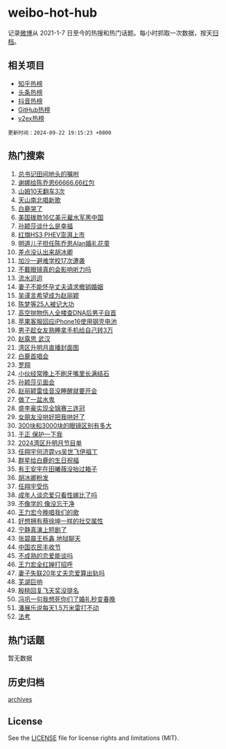 # weibo-hot-hub

记录[微博](https://www.weibo.com)从 2021-1-7 日至今的热搜和热门话题。每小时抓取一次数据，按天[归档](archives)。

## 相关项目

- [知乎热榜](https://github.com/snaildev/zhihu-hot-hub)
- [头条热榜](https://github.com/snaildev/toutiao-hot-hub)
- [抖音热榜](https://github.com/snaildev/douyin-hot-hub)
- [GitHub热榜](https://github.com/snaildev/github-hot-hub)
- [v2ex热榜](https://github.com/snaildev/v2ex-hot-hub)


`更新时间：2024-09-22 19:15:23 +0800`

## 热门搜索

1. [总书记田间地头的嘱咐](https://m.weibo.cn/search?containerid=100103type%3D1%26t%3D10%26q%3D%23%E6%80%BB%E4%B9%A6%E8%AE%B0%E7%94%B0%E9%97%B4%E5%9C%B0%E5%A4%B4%E7%9A%84%E5%98%B1%E5%92%90%23&stream_entry_id=51&isnewpage=1&extparam=seat%3D1%26cate%3D10103%26pos%3D0%26q%3D%2523%25E6%2580%25BB%25E4%25B9%25A6%25E8%25AE%25B0%25E7%2594%25B0%25E9%2597%25B4%25E5%259C%25B0%25E5%25A4%25B4%25E7%259A%2584%25E5%2598%25B1%25E5%2592%2590%2523%26dgr%3D0%26c_type%3D51%26filter_type%3Drealtimehot%26stream_entry_id%3D51%26display_time%3D1727003721%26pre_seqid%3D17270037218940123718355)
1. [谢娜给陈乔恩66666.66红包](https://m.weibo.cn/search?containerid=100103type%3D1%26t%3D10%26q%3D%23%E8%B0%A2%E5%A8%9C%E7%BB%99%E9%99%88%E4%B9%94%E6%81%A966666.66%E7%BA%A2%E5%8C%85%23&stream_entry_id=31&isnewpage=1&extparam=seat%3D1%26band_rank%3D1%26q%3D%2523%25E8%25B0%25A2%25E5%25A8%259C%25E7%25BB%2599%25E9%2599%2588%25E4%25B9%2594%25E6%2581%25A966666.66%25E7%25BA%25A2%25E5%258C%2585%2523%26dgr%3D0%26c_type%3D31%26cate%3D5001%26pos%3D0%26realpos%3D1%26stream_entry_id%3D31%26filter_type%3Drealtimehot%26lcate%3D5001%26flag%3D1%26display_time%3D1727003721%26pre_seqid%3D17270037218940123718355)
1. [山姆10天翻车3次](https://m.weibo.cn/search?containerid=100103type%3D1%26t%3D10%26q%3D%23%E5%B1%B1%E5%A7%8610%E5%A4%A9%E7%BF%BB%E8%BD%A63%E6%AC%A1%23&stream_entry_id=31&isnewpage=1&extparam=seat%3D1%26band_rank%3D2%26q%3D%2523%25E5%25B1%25B1%25E5%25A7%258610%25E5%25A4%25A9%25E7%25BF%25BB%25E8%25BD%25A63%25E6%25AC%25A1%2523%26dgr%3D0%26c_type%3D31%26cate%3D5001%26pos%3D1%26realpos%3D2%26stream_entry_id%3D31%26filter_type%3Drealtimehot%26lcate%3D5001%26flag%3D1%26display_time%3D1727003721%26pre_seqid%3D17270037218940123718355)
1. [天山南北唱新歌](https://m.weibo.cn/search?containerid=100103type%3D1%26t%3D10%26q%3D%23%E5%A4%A9%E5%B1%B1%E5%8D%97%E5%8C%97%E5%94%B1%E6%96%B0%E6%AD%8C%23&stream_entry_id=31&isnewpage=1&extparam=seat%3D1%26band_rank%3D3%26q%3D%2523%25E5%25A4%25A9%25E5%25B1%25B1%25E5%258D%2597%25E5%258C%2597%25E5%2594%25B1%25E6%2596%25B0%25E6%25AD%258C%2523%26dgr%3D0%26c_type%3D31%26cate%3D5001%26pos%3D2%26realpos%3D3%26stream_entry_id%3D31%26filter_type%3Drealtimehot%26lcate%3D5001%26flag%3D1%26display_time%3D1727003721%26pre_seqid%3D17270037218940123718355)
1. [白鹿哭了](https://m.weibo.cn/search?containerid=100103type%3D1%26t%3D10%26q%3D%E7%99%BD%E9%B9%BF%E5%93%AD%E4%BA%86&stream_entry_id=31&isnewpage=1&extparam=seat%3D1%26band_rank%3D4%26q%3D%25E7%2599%25BD%25E9%25B9%25BF%25E5%2593%25AD%25E4%25BA%2586%26dgr%3D0%26c_type%3D31%26cate%3D5001%26pos%3D3%26realpos%3D4%26stream_entry_id%3D31%26filter_type%3Drealtimehot%26lcate%3D5001%26flag%3D1%26display_time%3D1727003721%26pre_seqid%3D17270037218940123718355)
1. [美国拨款16亿美元雇水军黑中国](https://m.weibo.cn/search?containerid=100103type%3D1%26t%3D10%26q%3D%23%E7%BE%8E%E5%9B%BD%E6%8B%A8%E6%AC%BE16%E4%BA%BF%E7%BE%8E%E5%85%83%E9%9B%87%E6%B0%B4%E5%86%9B%E9%BB%91%E4%B8%AD%E5%9B%BD%23&stream_entry_id=31&isnewpage=1&extparam=seat%3D1%26band_rank%3D5%26q%3D%2523%25E7%25BE%258E%25E5%259B%25BD%25E6%258B%25A8%25E6%25AC%25BE16%25E4%25BA%25BF%25E7%25BE%258E%25E5%2585%2583%25E9%259B%2587%25E6%25B0%25B4%25E5%2586%259B%25E9%25BB%2591%25E4%25B8%25AD%25E5%259B%25BD%2523%26dgr%3D0%26c_type%3D31%26cate%3D5001%26pos%3D4%26realpos%3D5%26stream_entry_id%3D31%26filter_type%3Drealtimehot%26lcate%3D5001%26flag%3D0%26display_time%3D1727003721%26pre_seqid%3D17270037218940123718355)
1. [孙颖莎谈什么是幸福](https://m.weibo.cn/search?containerid=100103type%3D1%26t%3D10%26q%3D%23%E5%AD%99%E9%A2%96%E8%8E%8E%E8%B0%88%E4%BB%80%E4%B9%88%E6%98%AF%E5%B9%B8%E7%A6%8F%23&stream_entry_id=31&isnewpage=1&extparam=seat%3D1%26band_rank%3D6%26q%3D%2523%25E5%25AD%2599%25E9%25A2%2596%25E8%258E%258E%25E8%25B0%2588%25E4%25BB%2580%25E4%25B9%2588%25E6%2598%25AF%25E5%25B9%25B8%25E7%25A6%258F%2523%26dgr%3D0%26c_type%3D31%26cate%3D5001%26pos%3D5%26realpos%3D6%26stream_entry_id%3D31%26filter_type%3Drealtimehot%26lcate%3D5001%26flag%3D1%26display_time%3D1727003721%26pre_seqid%3D17270037218940123718355)
1. [红旗HS3 PHEV澎湃上市](https://m.weibo.cn/search?containerid=100103type%3D1%26t%3D10%26q%3D%23%E7%BA%A2%E6%97%97HS3+PHEV%E6%BE%8E%E6%B9%83%E4%B8%8A%E5%B8%82%23&stream_entry_id=31&isnewpage=1&extparam=seat%3D1%26band_rank%3D7%26filter_type%3Drealtimehot%26dgr%3D0%26c_type%3D31%26adid%3D256164%26cate%3D5001%26pos%3D6%26q%3D%2523%25E7%25BA%25A2%25E6%2597%2597HS3%2520PHEV%25E6%25BE%258E%25E6%25B9%2583%25E4%25B8%258A%25E5%25B8%2582%2523%26stream_entry_id%3D31%26is_ad_pos%3D1%26lcate%3D5001%26topic_ad%3D1%26display_time%3D1727003721%26pre_seqid%3D17270037218940123718355)
1. [明道儿子担任陈乔恩Alan婚礼花童](https://m.weibo.cn/search?containerid=100103type%3D1%26t%3D10%26q%3D%23%E6%98%8E%E9%81%93%E5%84%BF%E5%AD%90%E6%8B%85%E4%BB%BB%E9%99%88%E4%B9%94%E6%81%A9Alan%E5%A9%9A%E7%A4%BC%E8%8A%B1%E7%AB%A5%23&stream_entry_id=31&isnewpage=1&extparam=seat%3D1%26band_rank%3D7%26q%3D%2523%25E6%2598%258E%25E9%2581%2593%25E5%2584%25BF%25E5%25AD%2590%25E6%258B%2585%25E4%25BB%25BB%25E9%2599%2588%25E4%25B9%2594%25E6%2581%25A9Alan%25E5%25A9%259A%25E7%25A4%25BC%25E8%258A%25B1%25E7%25AB%25A5%2523%26dgr%3D0%26c_type%3D31%26cate%3D5001%26pos%3D7%26realpos%3D7%26stream_entry_id%3D31%26filter_type%3Drealtimehot%26lcate%3D5001%26flag%3D1%26display_time%3D1727003721%26pre_seqid%3D17270037218940123718355)
1. [差点没认出来胡冰卿](https://m.weibo.cn/search?containerid=100103type%3D1%26t%3D10%26q%3D%E5%B7%AE%E7%82%B9%E6%B2%A1%E8%AE%A4%E5%87%BA%E6%9D%A5%E8%83%A1%E5%86%B0%E5%8D%BF&stream_entry_id=31&isnewpage=1&extparam=seat%3D1%26band_rank%3D8%26q%3D%25E5%25B7%25AE%25E7%2582%25B9%25E6%25B2%25A1%25E8%25AE%25A4%25E5%2587%25BA%25E6%259D%25A5%25E8%2583%25A1%25E5%2586%25B0%25E5%258D%25BF%26dgr%3D0%26c_type%3D31%26cate%3D5001%26pos%3D8%26realpos%3D8%26stream_entry_id%3D31%26filter_type%3Drealtimehot%26lcate%3D5001%26flag%3D2%26display_time%3D1727003721%26pre_seqid%3D17270037218940123718355)
1. [加沙一避难学校17次遭袭](https://m.weibo.cn/search?containerid=100103type%3D1%26t%3D10%26q%3D%23%E5%8A%A0%E6%B2%99%E4%B8%80%E9%81%BF%E9%9A%BE%E5%AD%A6%E6%A0%A117%E6%AC%A1%E9%81%AD%E8%A2%AD%23&stream_entry_id=31&isnewpage=1&extparam=seat%3D1%26band_rank%3D9%26q%3D%2523%25E5%258A%25A0%25E6%25B2%2599%25E4%25B8%2580%25E9%2581%25BF%25E9%259A%25BE%25E5%25AD%25A6%25E6%25A0%25A117%25E6%25AC%25A1%25E9%2581%25AD%25E8%25A2%25AD%2523%26dgr%3D0%26c_type%3D31%26cate%3D5001%26pos%3D9%26realpos%3D9%26stream_entry_id%3D31%26filter_type%3Drealtimehot%26lcate%3D5001%26flag%3D1%26display_time%3D1727003721%26pre_seqid%3D17270037218940123718355)
1. [不戴眼镜真的会影响听力吗](https://m.weibo.cn/search?containerid=100103type%3D1%26t%3D10%26q%3D%23%E4%B8%8D%E6%88%B4%E7%9C%BC%E9%95%9C%E7%9C%9F%E7%9A%84%E4%BC%9A%E5%BD%B1%E5%93%8D%E5%90%AC%E5%8A%9B%E5%90%97%23&stream_entry_id=31&isnewpage=1&extparam=seat%3D1%26band_rank%3D10%26q%3D%2523%25E4%25B8%258D%25E6%2588%25B4%25E7%259C%25BC%25E9%2595%259C%25E7%259C%259F%25E7%259A%2584%25E4%25BC%259A%25E5%25BD%25B1%25E5%2593%258D%25E5%2590%25AC%25E5%258A%259B%25E5%2590%2597%2523%26dgr%3D0%26c_type%3D31%26cate%3D5001%26pos%3D10%26realpos%3D10%26stream_entry_id%3D31%26filter_type%3Drealtimehot%26lcate%3D5001%26flag%3D1%26display_time%3D1727003721%26pre_seqid%3D17270037218940123718355)
1. [流水迢迢](https://m.weibo.cn/search?containerid=100103type%3D1%26t%3D10%26q%3D%E6%B5%81%E6%B0%B4%E8%BF%A2%E8%BF%A2&stream_entry_id=31&isnewpage=1&extparam=seat%3D1%26band_rank%3D11%26q%3D%25E6%25B5%2581%25E6%25B0%25B4%25E8%25BF%25A2%25E8%25BF%25A2%26dgr%3D0%26c_type%3D31%26cate%3D5001%26pos%3D11%26realpos%3D11%26stream_entry_id%3D31%26filter_type%3Drealtimehot%26lcate%3D5001%26flag%3D1%26display_time%3D1727003721%26pre_seqid%3D17270037218940123718355)
1. [妻子不能怀孕丈夫请求撤销婚姻](https://m.weibo.cn/search?containerid=100103type%3D1%26t%3D10%26q%3D%23%E5%A6%BB%E5%AD%90%E4%B8%8D%E8%83%BD%E6%80%80%E5%AD%95%E4%B8%88%E5%A4%AB%E8%AF%B7%E6%B1%82%E6%92%A4%E9%94%80%E5%A9%9A%E5%A7%BB%23&stream_entry_id=31&isnewpage=1&extparam=seat%3D1%26band_rank%3D12%26q%3D%2523%25E5%25A6%25BB%25E5%25AD%2590%25E4%25B8%258D%25E8%2583%25BD%25E6%2580%2580%25E5%25AD%2595%25E4%25B8%2588%25E5%25A4%25AB%25E8%25AF%25B7%25E6%25B1%2582%25E6%2592%25A4%25E9%2594%2580%25E5%25A9%259A%25E5%25A7%25BB%2523%26dgr%3D0%26c_type%3D31%26cate%3D5001%26pos%3D12%26realpos%3D12%26stream_entry_id%3D31%26filter_type%3Drealtimehot%26lcate%3D5001%26flag%3D1%26display_time%3D1727003721%26pre_seqid%3D17270037218940123718355)
1. [吴谨言希望成为赵丽颖](https://m.weibo.cn/search?containerid=100103type%3D1%26t%3D10%26q%3D%23%E5%90%B4%E8%B0%A8%E8%A8%80%E5%B8%8C%E6%9C%9B%E6%88%90%E4%B8%BA%E8%B5%B5%E4%B8%BD%E9%A2%96%23&stream_entry_id=31&isnewpage=1&extparam=seat%3D1%26band_rank%3D13%26q%3D%2523%25E5%2590%25B4%25E8%25B0%25A8%25E8%25A8%2580%25E5%25B8%258C%25E6%259C%259B%25E6%2588%2590%25E4%25B8%25BA%25E8%25B5%25B5%25E4%25B8%25BD%25E9%25A2%2596%2523%26dgr%3D0%26c_type%3D31%26cate%3D5001%26pos%3D13%26realpos%3D13%26stream_entry_id%3D31%26filter_type%3Drealtimehot%26lcate%3D5001%26flag%3D1%26display_time%3D1727003721%26pre_seqid%3D17270037218940123718355)
1. [陈梦等25人被记大功](https://m.weibo.cn/search?containerid=100103type%3D1%26t%3D10%26q%3D%23%E9%99%88%E6%A2%A6%E7%AD%8925%E4%BA%BA%E8%A2%AB%E8%AE%B0%E5%A4%A7%E5%8A%9F%23&stream_entry_id=31&isnewpage=1&extparam=seat%3D1%26band_rank%3D14%26q%3D%2523%25E9%2599%2588%25E6%25A2%25A6%25E7%25AD%258925%25E4%25BA%25BA%25E8%25A2%25AB%25E8%25AE%25B0%25E5%25A4%25A7%25E5%258A%259F%2523%26dgr%3D0%26c_type%3D31%26cate%3D5001%26pos%3D14%26realpos%3D14%26stream_entry_id%3D31%26filter_type%3Drealtimehot%26lcate%3D5001%26flag%3D1%26display_time%3D1727003721%26pre_seqid%3D17270037218940123718355)
1. [高空抛物伤人全楼查DNA后男子自首](https://m.weibo.cn/search?containerid=100103type%3D1%26t%3D10%26q%3D%23%E9%AB%98%E7%A9%BA%E6%8A%9B%E7%89%A9%E4%BC%A4%E4%BA%BA%E5%85%A8%E6%A5%BC%E6%9F%A5DNA%E5%90%8E%E7%94%B7%E5%AD%90%E8%87%AA%E9%A6%96%23&stream_entry_id=31&isnewpage=1&extparam=seat%3D1%26band_rank%3D15%26q%3D%2523%25E9%25AB%2598%25E7%25A9%25BA%25E6%258A%259B%25E7%2589%25A9%25E4%25BC%25A4%25E4%25BA%25BA%25E5%2585%25A8%25E6%25A5%25BC%25E6%259F%25A5DNA%25E5%2590%258E%25E7%2594%25B7%25E5%25AD%2590%25E8%2587%25AA%25E9%25A6%2596%2523%26dgr%3D0%26c_type%3D31%26cate%3D5001%26pos%3D15%26realpos%3D15%26stream_entry_id%3D31%26filter_type%3Drealtimehot%26lcate%3D5001%26flag%3D0%26display_time%3D1727003721%26pre_seqid%3D17270037218940123718355)
1. [苹果客服回应iPhone16使用钢壳电池](https://m.weibo.cn/search?containerid=100103type%3D1%26t%3D10%26q%3D%23%E8%8B%B9%E6%9E%9C%E5%AE%A2%E6%9C%8D%E5%9B%9E%E5%BA%94iPhone16%E4%BD%BF%E7%94%A8%E9%92%A2%E5%A3%B3%E7%94%B5%E6%B1%A0%23&stream_entry_id=31&isnewpage=1&extparam=seat%3D1%26band_rank%3D16%26q%3D%2523%25E8%258B%25B9%25E6%259E%259C%25E5%25AE%25A2%25E6%259C%258D%25E5%259B%259E%25E5%25BA%2594iPhone16%25E4%25BD%25BF%25E7%2594%25A8%25E9%2592%25A2%25E5%25A3%25B3%25E7%2594%25B5%25E6%25B1%25A0%2523%26dgr%3D0%26c_type%3D31%26cate%3D5001%26pos%3D16%26realpos%3D16%26stream_entry_id%3D31%26filter_type%3Drealtimehot%26lcate%3D5001%26flag%3D1%26display_time%3D1727003721%26pre_seqid%3D17270037218940123718355)
1. [男子趁女友熟睡拿手机给自己转3万](https://m.weibo.cn/search?containerid=100103type%3D1%26t%3D10%26q%3D%23%E7%94%B7%E5%AD%90%E8%B6%81%E5%A5%B3%E5%8F%8B%E7%86%9F%E7%9D%A1%E6%8B%BF%E6%89%8B%E6%9C%BA%E7%BB%99%E8%87%AA%E5%B7%B1%E8%BD%AC3%E4%B8%87%23&stream_entry_id=31&isnewpage=1&extparam=seat%3D1%26band_rank%3D17%26q%3D%2523%25E7%2594%25B7%25E5%25AD%2590%25E8%25B6%2581%25E5%25A5%25B3%25E5%258F%258B%25E7%2586%259F%25E7%259D%25A1%25E6%258B%25BF%25E6%2589%258B%25E6%259C%25BA%25E7%25BB%2599%25E8%2587%25AA%25E5%25B7%25B1%25E8%25BD%25AC3%25E4%25B8%2587%2523%26dgr%3D0%26c_type%3D31%26cate%3D5001%26pos%3D17%26realpos%3D17%26stream_entry_id%3D31%26filter_type%3Drealtimehot%26lcate%3D5001%26flag%3D0%26display_time%3D1727003721%26pre_seqid%3D17270037218940123718355)
1. [赵露思 武汉](https://m.weibo.cn/search?containerid=100103type%3D1%26t%3D10%26q%3D%E8%B5%B5%E9%9C%B2%E6%80%9D+%E6%AD%A6%E6%B1%89&stream_entry_id=31&isnewpage=1&extparam=seat%3D1%26band_rank%3D18%26q%3D%25E8%25B5%25B5%25E9%259C%25B2%25E6%2580%259D%2520%25E6%25AD%25A6%25E6%25B1%2589%26dgr%3D0%26c_type%3D31%26cate%3D5001%26pos%3D18%26realpos%3D18%26stream_entry_id%3D31%26filter_type%3Drealtimehot%26lcate%3D5001%26flag%3D0%26display_time%3D1727003721%26pre_seqid%3D17270037218940123718355)
1. [湾区升明月直播封面图](https://m.weibo.cn/search?containerid=100103type%3D1%26t%3D10%26q%3D%23%E6%B9%BE%E5%8C%BA%E5%8D%87%E6%98%8E%E6%9C%88%E7%9B%B4%E6%92%AD%E5%B0%81%E9%9D%A2%E5%9B%BE%23&stream_entry_id=31&isnewpage=1&extparam=seat%3D1%26band_rank%3D19%26q%3D%2523%25E6%25B9%25BE%25E5%258C%25BA%25E5%258D%2587%25E6%2598%258E%25E6%259C%2588%25E7%259B%25B4%25E6%2592%25AD%25E5%25B0%2581%25E9%259D%25A2%25E5%259B%25BE%2523%26dgr%3D0%26c_type%3D31%26cate%3D5001%26pos%3D19%26realpos%3D19%26stream_entry_id%3D31%26filter_type%3Drealtimehot%26lcate%3D5001%26flag%3D1%26display_time%3D1727003721%26pre_seqid%3D17270037218940123718355)
1. [白鹿首唱会](https://m.weibo.cn/search?containerid=100103type%3D1%26t%3D10%26q%3D%E7%99%BD%E9%B9%BF%E9%A6%96%E5%94%B1%E4%BC%9A&stream_entry_id=31&isnewpage=1&extparam=seat%3D1%26band_rank%3D20%26q%3D%25E7%2599%25BD%25E9%25B9%25BF%25E9%25A6%2596%25E5%2594%25B1%25E4%25BC%259A%26dgr%3D0%26c_type%3D31%26cate%3D5001%26pos%3D20%26realpos%3D20%26stream_entry_id%3D31%26filter_type%3Drealtimehot%26lcate%3D5001%26flag%3D0%26display_time%3D1727003721%26pre_seqid%3D17270037218940123718355)
1. [罗翔](https://m.weibo.cn/search?containerid=100103type%3D1%26t%3D10%26q%3D%E7%BD%97%E7%BF%94&stream_entry_id=31&isnewpage=1&extparam=seat%3D1%26band_rank%3D21%26q%3D%25E7%25BD%2597%25E7%25BF%2594%26dgr%3D0%26c_type%3D31%26cate%3D5001%26pos%3D21%26realpos%3D21%26stream_entry_id%3D31%26filter_type%3Drealtimehot%26lcate%3D5001%26flag%3D2%26display_time%3D1727003721%26pre_seqid%3D17270037218940123718355)
1. [小伙经常晚上不刷牙嘴里长满结石](https://m.weibo.cn/search?containerid=100103type%3D1%26t%3D10%26q%3D%23%E5%B0%8F%E4%BC%99%E7%BB%8F%E5%B8%B8%E6%99%9A%E4%B8%8A%E4%B8%8D%E5%88%B7%E7%89%99%E5%98%B4%E9%87%8C%E9%95%BF%E6%BB%A1%E7%BB%93%E7%9F%B3%23&stream_entry_id=31&isnewpage=1&extparam=seat%3D1%26band_rank%3D22%26q%3D%2523%25E5%25B0%258F%25E4%25BC%2599%25E7%25BB%258F%25E5%25B8%25B8%25E6%2599%259A%25E4%25B8%258A%25E4%25B8%258D%25E5%2588%25B7%25E7%2589%2599%25E5%2598%25B4%25E9%2587%258C%25E9%2595%25BF%25E6%25BB%25A1%25E7%25BB%2593%25E7%259F%25B3%2523%26dgr%3D0%26c_type%3D31%26cate%3D5001%26pos%3D22%26realpos%3D22%26stream_entry_id%3D31%26filter_type%3Drealtimehot%26lcate%3D5001%26flag%3D1%26display_time%3D1727003721%26pre_seqid%3D17270037218940123718355)
1. [孙颖莎见面会](https://m.weibo.cn/search?containerid=100103type%3D1%26t%3D10%26q%3D%E5%AD%99%E9%A2%96%E8%8E%8E%E8%A7%81%E9%9D%A2%E4%BC%9A&stream_entry_id=31&isnewpage=1&extparam=seat%3D1%26band_rank%3D23%26q%3D%25E5%25AD%2599%25E9%25A2%2596%25E8%258E%258E%25E8%25A7%2581%25E9%259D%25A2%25E4%25BC%259A%26dgr%3D0%26c_type%3D31%26cate%3D5001%26pos%3D23%26realpos%3D23%26stream_entry_id%3D31%26filter_type%3Drealtimehot%26lcate%3D5001%26flag%3D0%26display_time%3D1727003721%26pre_seqid%3D17270037218940123718355)
1. [赵丽颖雷佳音没睡醒就要开会](https://m.weibo.cn/search?containerid=100103type%3D1%26t%3D10%26q%3D%23%E8%B5%B5%E4%B8%BD%E9%A2%96%E9%9B%B7%E4%BD%B3%E9%9F%B3%E6%B2%A1%E7%9D%A1%E9%86%92%E5%B0%B1%E8%A6%81%E5%BC%80%E4%BC%9A%23&stream_entry_id=31&isnewpage=1&extparam=seat%3D1%26band_rank%3D24%26q%3D%2523%25E8%25B5%25B5%25E4%25B8%25BD%25E9%25A2%2596%25E9%259B%25B7%25E4%25BD%25B3%25E9%259F%25B3%25E6%25B2%25A1%25E7%259D%25A1%25E9%2586%2592%25E5%25B0%25B1%25E8%25A6%2581%25E5%25BC%2580%25E4%25BC%259A%2523%26dgr%3D0%26c_type%3D31%26cate%3D5001%26pos%3D24%26realpos%3D24%26stream_entry_id%3D31%26filter_type%3Drealtimehot%26lcate%3D5001%26flag%3D0%26display_time%3D1727003721%26pre_seqid%3D17270037218940123718355)
1. [做了一盆水鬼](https://m.weibo.cn/search?containerid=100103type%3D1%26t%3D10%26q%3D%E5%81%9A%E4%BA%86%E4%B8%80%E7%9B%86%E6%B0%B4%E9%AC%BC&stream_entry_id=31&isnewpage=1&extparam=seat%3D1%26band_rank%3D25%26q%3D%25E5%2581%259A%25E4%25BA%2586%25E4%25B8%2580%25E7%259B%2586%25E6%25B0%25B4%25E9%25AC%25BC%26dgr%3D0%26c_type%3D31%26cate%3D5001%26pos%3D25%26realpos%3D25%26stream_entry_id%3D31%26filter_type%3Drealtimehot%26lcate%3D5001%26flag%3D1%26display_time%3D1727003721%26pre_seqid%3D17270037218940123718355)
1. [盛李豪实现全锦赛三连冠](https://m.weibo.cn/search?containerid=100103type%3D1%26t%3D10%26q%3D%23%E7%9B%9B%E6%9D%8E%E8%B1%AA%E5%AE%9E%E7%8E%B0%E5%85%A8%E9%94%A6%E8%B5%9B%E4%B8%89%E8%BF%9E%E5%86%A0%23&stream_entry_id=31&isnewpage=1&extparam=seat%3D1%26band_rank%3D26%26q%3D%2523%25E7%259B%259B%25E6%259D%258E%25E8%25B1%25AA%25E5%25AE%259E%25E7%258E%25B0%25E5%2585%25A8%25E9%2594%25A6%25E8%25B5%259B%25E4%25B8%2589%25E8%25BF%259E%25E5%2586%25A0%2523%26dgr%3D0%26c_type%3D31%26cate%3D5001%26pos%3D26%26realpos%3D26%26stream_entry_id%3D31%26filter_type%3Drealtimehot%26lcate%3D5001%26flag%3D32768%26display_time%3D1727003721%26pre_seqid%3D17270037218940123718355)
1. [女朋友没哄好把我哄好了](https://m.weibo.cn/search?containerid=100103type%3D1%26t%3D10%26q%3D%E5%A5%B3%E6%9C%8B%E5%8F%8B%E6%B2%A1%E5%93%84%E5%A5%BD%E6%8A%8A%E6%88%91%E5%93%84%E5%A5%BD%E4%BA%86&stream_entry_id=31&isnewpage=1&extparam=seat%3D1%26band_rank%3D27%26q%3D%25E5%25A5%25B3%25E6%259C%258B%25E5%258F%258B%25E6%25B2%25A1%25E5%2593%2584%25E5%25A5%25BD%25E6%258A%258A%25E6%2588%2591%25E5%2593%2584%25E5%25A5%25BD%25E4%25BA%2586%26dgr%3D0%26c_type%3D31%26cate%3D5001%26pos%3D27%26realpos%3D27%26stream_entry_id%3D31%26filter_type%3Drealtimehot%26lcate%3D5001%26flag%3D1%26display_time%3D1727003721%26pre_seqid%3D17270037218940123718355)
1. [300块和3000块的眼镜区别有多大](https://m.weibo.cn/search?containerid=100103type%3D1%26t%3D10%26q%3D%23300%E5%9D%97%E5%92%8C3000%E5%9D%97%E7%9A%84%E7%9C%BC%E9%95%9C%E5%8C%BA%E5%88%AB%E6%9C%89%E5%A4%9A%E5%A4%A7%23&stream_entry_id=31&isnewpage=1&extparam=seat%3D1%26band_rank%3D28%26q%3D%2523300%25E5%259D%2597%25E5%2592%258C3000%25E5%259D%2597%25E7%259A%2584%25E7%259C%25BC%25E9%2595%259C%25E5%258C%25BA%25E5%2588%25AB%25E6%259C%2589%25E5%25A4%259A%25E5%25A4%25A7%2523%26dgr%3D0%26c_type%3D31%26cate%3D5001%26pos%3D28%26realpos%3D28%26stream_entry_id%3D31%26filter_type%3Drealtimehot%26lcate%3D5001%26flag%3D0%26display_time%3D1727003721%26pre_seqid%3D17270037218940123718355)
1. [于正 保护一下我](https://m.weibo.cn/search?containerid=100103type%3D1%26t%3D10%26q%3D%E4%BA%8E%E6%AD%A3+%E4%BF%9D%E6%8A%A4%E4%B8%80%E4%B8%8B%E6%88%91&stream_entry_id=31&isnewpage=1&extparam=seat%3D1%26band_rank%3D29%26q%3D%25E4%25BA%258E%25E6%25AD%25A3%2520%25E4%25BF%259D%25E6%258A%25A4%25E4%25B8%2580%25E4%25B8%258B%25E6%2588%2591%26dgr%3D0%26c_type%3D31%26cate%3D5001%26pos%3D29%26realpos%3D29%26stream_entry_id%3D31%26filter_type%3Drealtimehot%26lcate%3D5001%26flag%3D0%26display_time%3D1727003721%26pre_seqid%3D17270037218940123718355)
1. [2024湾区升明月节目单](https://m.weibo.cn/search?containerid=100103type%3D1%26t%3D10%26q%3D%232024%E6%B9%BE%E5%8C%BA%E5%8D%87%E6%98%8E%E6%9C%88%E8%8A%82%E7%9B%AE%E5%8D%95%23&stream_entry_id=31&isnewpage=1&extparam=seat%3D1%26band_rank%3D30%26q%3D%25232024%25E6%25B9%25BE%25E5%258C%25BA%25E5%258D%2587%25E6%2598%258E%25E6%259C%2588%25E8%258A%2582%25E7%259B%25AE%25E5%258D%2595%2523%26dgr%3D0%26c_type%3D31%26cate%3D5001%26pos%3D30%26realpos%3D30%26stream_entry_id%3D31%26filter_type%3Drealtimehot%26lcate%3D5001%26flag%3D0%26display_time%3D1727003721%26pre_seqid%3D17270037218940123718355)
1. [任翔宇何济霆vs吴世飞伊祖丁](https://m.weibo.cn/search?containerid=100103type%3D1%26t%3D10%26q%3D%23%E4%BB%BB%E7%BF%94%E5%AE%87%E4%BD%95%E6%B5%8E%E9%9C%86vs%E5%90%B4%E4%B8%96%E9%A3%9E%E4%BC%8A%E7%A5%96%E4%B8%81%23&stream_entry_id=31&isnewpage=1&extparam=seat%3D1%26band_rank%3D31%26q%3D%2523%25E4%25BB%25BB%25E7%25BF%2594%25E5%25AE%2587%25E4%25BD%2595%25E6%25B5%258E%25E9%259C%2586vs%25E5%2590%25B4%25E4%25B8%2596%25E9%25A3%259E%25E4%25BC%258A%25E7%25A5%2596%25E4%25B8%2581%2523%26dgr%3D0%26c_type%3D31%26cate%3D5001%26pos%3D31%26realpos%3D31%26stream_entry_id%3D31%26filter_type%3Drealtimehot%26lcate%3D5001%26flag%3D1%26display_time%3D1727003721%26pre_seqid%3D17270037218940123718355)
1. [群星给白鹿的生日祝福](https://m.weibo.cn/search?containerid=100103type%3D1%26t%3D10%26q%3D%23%E7%BE%A4%E6%98%9F%E7%BB%99%E7%99%BD%E9%B9%BF%E7%9A%84%E7%94%9F%E6%97%A5%E7%A5%9D%E7%A6%8F%23&stream_entry_id=31&isnewpage=1&extparam=seat%3D1%26band_rank%3D32%26q%3D%2523%25E7%25BE%25A4%25E6%2598%259F%25E7%25BB%2599%25E7%2599%25BD%25E9%25B9%25BF%25E7%259A%2584%25E7%2594%259F%25E6%2597%25A5%25E7%25A5%259D%25E7%25A6%258F%2523%26dgr%3D0%26c_type%3D31%26cate%3D5001%26pos%3D32%26realpos%3D32%26stream_entry_id%3D31%26filter_type%3Drealtimehot%26lcate%3D5001%26flag%3D1%26display_time%3D1727003721%26pre_seqid%3D17270037218940123718355)
1. [有王安宇在田曦薇没抬过箱子](https://m.weibo.cn/search?containerid=100103type%3D1%26t%3D10%26q%3D%E6%9C%89%E7%8E%8B%E5%AE%89%E5%AE%87%E5%9C%A8%E7%94%B0%E6%9B%A6%E8%96%87%E6%B2%A1%E6%8A%AC%E8%BF%87%E7%AE%B1%E5%AD%90&stream_entry_id=31&isnewpage=1&extparam=seat%3D1%26band_rank%3D33%26q%3D%25E6%259C%2589%25E7%258E%258B%25E5%25AE%2589%25E5%25AE%2587%25E5%259C%25A8%25E7%2594%25B0%25E6%259B%25A6%25E8%2596%2587%25E6%25B2%25A1%25E6%258A%25AC%25E8%25BF%2587%25E7%25AE%25B1%25E5%25AD%2590%26dgr%3D0%26c_type%3D31%26cate%3D5001%26pos%3D33%26realpos%3D33%26stream_entry_id%3D31%26filter_type%3Drealtimehot%26lcate%3D5001%26flag%3D1%26display_time%3D1727003721%26pre_seqid%3D17270037218940123718355)
1. [胡冰卿粉发](https://m.weibo.cn/search?containerid=100103type%3D1%26t%3D10%26q%3D%E8%83%A1%E5%86%B0%E5%8D%BF%E7%B2%89%E5%8F%91&stream_entry_id=31&isnewpage=1&extparam=seat%3D1%26band_rank%3D34%26q%3D%25E8%2583%25A1%25E5%2586%25B0%25E5%258D%25BF%25E7%25B2%2589%25E5%258F%2591%26dgr%3D0%26c_type%3D31%26cate%3D5001%26pos%3D34%26realpos%3D34%26stream_entry_id%3D31%26filter_type%3Drealtimehot%26lcate%3D5001%26flag%3D1%26display_time%3D1727003721%26pre_seqid%3D17270037218940123718355)
1. [任翔宇受伤](https://m.weibo.cn/search?containerid=100103type%3D1%26t%3D10%26q%3D%E4%BB%BB%E7%BF%94%E5%AE%87%E5%8F%97%E4%BC%A4&stream_entry_id=31&isnewpage=1&extparam=seat%3D1%26band_rank%3D35%26q%3D%25E4%25BB%25BB%25E7%25BF%2594%25E5%25AE%2587%25E5%258F%2597%25E4%25BC%25A4%26dgr%3D0%26c_type%3D31%26cate%3D5001%26pos%3D35%26realpos%3D35%26stream_entry_id%3D31%26filter_type%3Drealtimehot%26lcate%3D5001%26flag%3D1%26display_time%3D1727003721%26pre_seqid%3D17270037218940123718355)
1. [成年人谈恋爱只看性嫁比了吗](https://m.weibo.cn/search?containerid=100103type%3D1%26t%3D10%26q%3D%E6%88%90%E5%B9%B4%E4%BA%BA%E8%B0%88%E6%81%8B%E7%88%B1%E5%8F%AA%E7%9C%8B%E6%80%A7%E5%AB%81%E6%AF%94%E4%BA%86%E5%90%97&stream_entry_id=31&isnewpage=1&extparam=seat%3D1%26band_rank%3D36%26q%3D%25E6%2588%2590%25E5%25B9%25B4%25E4%25BA%25BA%25E8%25B0%2588%25E6%2581%258B%25E7%2588%25B1%25E5%258F%25AA%25E7%259C%258B%25E6%2580%25A7%25E5%25AB%2581%25E6%25AF%2594%25E4%25BA%2586%25E5%2590%2597%26dgr%3D0%26c_type%3D31%26cate%3D5001%26pos%3D36%26realpos%3D36%26stream_entry_id%3D31%26filter_type%3Drealtimehot%26lcate%3D5001%26flag%3D0%26display_time%3D1727003721%26pre_seqid%3D17270037218940123718355)
1. [不像学的 像没忘干净](https://m.weibo.cn/search?containerid=100103type%3D1%26t%3D10%26q%3D%E4%B8%8D%E5%83%8F%E5%AD%A6%E7%9A%84+%E5%83%8F%E6%B2%A1%E5%BF%98%E5%B9%B2%E5%87%80&stream_entry_id=31&isnewpage=1&extparam=seat%3D1%26band_rank%3D37%26q%3D%25E4%25B8%258D%25E5%2583%258F%25E5%25AD%25A6%25E7%259A%2584%2520%25E5%2583%258F%25E6%25B2%25A1%25E5%25BF%2598%25E5%25B9%25B2%25E5%2587%2580%26dgr%3D0%26c_type%3D31%26cate%3D5001%26pos%3D37%26realpos%3D37%26stream_entry_id%3D31%26filter_type%3Drealtimehot%26lcate%3D5001%26flag%3D0%26display_time%3D1727003721%26pre_seqid%3D17270037218940123718355)
1. [王力宏今晚唱我们的歌](https://m.weibo.cn/search?containerid=100103type%3D1%26t%3D10%26q%3D%23%E7%8E%8B%E5%8A%9B%E5%AE%8F%E4%BB%8A%E6%99%9A%E5%94%B1%E6%88%91%E4%BB%AC%E7%9A%84%E6%AD%8C%23&stream_entry_id=31&isnewpage=1&extparam=seat%3D1%26band_rank%3D38%26q%3D%2523%25E7%258E%258B%25E5%258A%259B%25E5%25AE%258F%25E4%25BB%258A%25E6%2599%259A%25E5%2594%25B1%25E6%2588%2591%25E4%25BB%25AC%25E7%259A%2584%25E6%25AD%258C%2523%26dgr%3D0%26c_type%3D31%26cate%3D5001%26pos%3D38%26realpos%3D38%26stream_entry_id%3D31%26filter_type%3Drealtimehot%26lcate%3D5001%26flag%3D1%26display_time%3D1727003721%26pre_seqid%3D17270037218940123718355)
1. [好想拥有蔡徐坤一样的社交属性](https://m.weibo.cn/search?containerid=100103type%3D1%26t%3D10%26q%3D%E5%A5%BD%E6%83%B3%E6%8B%A5%E6%9C%89%E8%94%A1%E5%BE%90%E5%9D%A4%E4%B8%80%E6%A0%B7%E7%9A%84%E7%A4%BE%E4%BA%A4%E5%B1%9E%E6%80%A7&stream_entry_id=31&isnewpage=1&extparam=seat%3D1%26band_rank%3D39%26q%3D%25E5%25A5%25BD%25E6%2583%25B3%25E6%258B%25A5%25E6%259C%2589%25E8%2594%25A1%25E5%25BE%2590%25E5%259D%25A4%25E4%25B8%2580%25E6%25A0%25B7%25E7%259A%2584%25E7%25A4%25BE%25E4%25BA%25A4%25E5%25B1%259E%25E6%2580%25A7%26dgr%3D0%26c_type%3D31%26cate%3D5001%26pos%3D39%26realpos%3D39%26stream_entry_id%3D31%26filter_type%3Drealtimehot%26lcate%3D5001%26flag%3D1%26display_time%3D1727003721%26pre_seqid%3D17270037218940123718355)
1. [宁静真演上短剧了](https://m.weibo.cn/search?containerid=100103type%3D1%26t%3D10%26q%3D%E5%AE%81%E9%9D%99%E7%9C%9F%E6%BC%94%E4%B8%8A%E7%9F%AD%E5%89%A7%E4%BA%86&stream_entry_id=31&isnewpage=1&extparam=seat%3D1%26band_rank%3D40%26q%3D%25E5%25AE%2581%25E9%259D%2599%25E7%259C%259F%25E6%25BC%2594%25E4%25B8%258A%25E7%259F%25AD%25E5%2589%25A7%25E4%25BA%2586%26dgr%3D0%26c_type%3D31%26cate%3D5001%26pos%3D40%26realpos%3D40%26stream_entry_id%3D31%26filter_type%3Drealtimehot%26lcate%3D5001%26flag%3D0%26display_time%3D1727003721%26pre_seqid%3D17270037218940123718355)
1. [张碧晨王栎鑫 地狱聊天](https://m.weibo.cn/search?containerid=100103type%3D1%26t%3D10%26q%3D%E5%BC%A0%E7%A2%A7%E6%99%A8%E7%8E%8B%E6%A0%8E%E9%91%AB+%E5%9C%B0%E7%8B%B1%E8%81%8A%E5%A4%A9&stream_entry_id=31&isnewpage=1&extparam=seat%3D1%26band_rank%3D41%26q%3D%25E5%25BC%25A0%25E7%25A2%25A7%25E6%2599%25A8%25E7%258E%258B%25E6%25A0%258E%25E9%2591%25AB%2520%25E5%259C%25B0%25E7%258B%25B1%25E8%2581%258A%25E5%25A4%25A9%26dgr%3D0%26c_type%3D31%26cate%3D5001%26pos%3D41%26realpos%3D41%26stream_entry_id%3D31%26filter_type%3Drealtimehot%26lcate%3D5001%26flag%3D1%26display_time%3D1727003721%26pre_seqid%3D17270037218940123718355)
1. [中国农民丰收节](https://m.weibo.cn/search?containerid=100103type%3D1%26t%3D10%26q%3D%E4%B8%AD%E5%9B%BD%E5%86%9C%E6%B0%91%E4%B8%B0%E6%94%B6%E8%8A%82&stream_entry_id=31&isnewpage=1&extparam=seat%3D1%26band_rank%3D42%26q%3D%25E4%25B8%25AD%25E5%259B%25BD%25E5%2586%259C%25E6%25B0%2591%25E4%25B8%25B0%25E6%2594%25B6%25E8%258A%2582%26dgr%3D0%26c_type%3D31%26cate%3D5001%26pos%3D42%26realpos%3D42%26stream_entry_id%3D31%26filter_type%3Drealtimehot%26lcate%3D5001%26flag%3D0%26display_time%3D1727003721%26pre_seqid%3D17270037218940123718355)
1. [不成熟的恋爱能谈吗](https://m.weibo.cn/search?containerid=100103type%3D1%26t%3D10%26q%3D%E4%B8%8D%E6%88%90%E7%86%9F%E7%9A%84%E6%81%8B%E7%88%B1%E8%83%BD%E8%B0%88%E5%90%97&stream_entry_id=31&isnewpage=1&extparam=seat%3D1%26band_rank%3D43%26q%3D%25E4%25B8%258D%25E6%2588%2590%25E7%2586%259F%25E7%259A%2584%25E6%2581%258B%25E7%2588%25B1%25E8%2583%25BD%25E8%25B0%2588%25E5%2590%2597%26dgr%3D0%26c_type%3D31%26cate%3D5001%26pos%3D43%26realpos%3D43%26stream_entry_id%3D31%26filter_type%3Drealtimehot%26lcate%3D5001%26flag%3D1%26display_time%3D1727003721%26pre_seqid%3D17270037218940123718355)
1. [王力宏全红婵打招呼](https://m.weibo.cn/search?containerid=100103type%3D1%26t%3D10%26q%3D%23%E7%8E%8B%E5%8A%9B%E5%AE%8F%E5%85%A8%E7%BA%A2%E5%A9%B5%E6%89%93%E6%8B%9B%E5%91%BC%23&stream_entry_id=31&isnewpage=1&extparam=seat%3D1%26band_rank%3D44%26q%3D%2523%25E7%258E%258B%25E5%258A%259B%25E5%25AE%258F%25E5%2585%25A8%25E7%25BA%25A2%25E5%25A9%25B5%25E6%2589%2593%25E6%258B%259B%25E5%2591%25BC%2523%26dgr%3D0%26c_type%3D31%26cate%3D5001%26pos%3D44%26realpos%3D44%26stream_entry_id%3D31%26filter_type%3Drealtimehot%26lcate%3D5001%26flag%3D1%26display_time%3D1727003721%26pre_seqid%3D17270037218940123718355)
1. [妻子失联20年丈夫恋爱算出轨吗](https://m.weibo.cn/search?containerid=100103type%3D1%26t%3D10%26q%3D%23%E5%A6%BB%E5%AD%90%E5%A4%B1%E8%81%9420%E5%B9%B4%E4%B8%88%E5%A4%AB%E6%81%8B%E7%88%B1%E7%AE%97%E5%87%BA%E8%BD%A8%E5%90%97%23&stream_entry_id=31&isnewpage=1&extparam=seat%3D1%26band_rank%3D45%26q%3D%2523%25E5%25A6%25BB%25E5%25AD%2590%25E5%25A4%25B1%25E8%2581%259420%25E5%25B9%25B4%25E4%25B8%2588%25E5%25A4%25AB%25E6%2581%258B%25E7%2588%25B1%25E7%25AE%2597%25E5%2587%25BA%25E8%25BD%25A8%25E5%2590%2597%2523%26dgr%3D0%26c_type%3D31%26cate%3D5001%26pos%3D45%26realpos%3D45%26stream_entry_id%3D31%26filter_type%3Drealtimehot%26lcate%3D5001%26flag%3D0%26display_time%3D1727003721%26pre_seqid%3D17270037218940123718355)
1. [芜湖巨响](https://m.weibo.cn/search?containerid=100103type%3D1%26t%3D10%26q%3D%E8%8A%9C%E6%B9%96%E5%B7%A8%E5%93%8D&stream_entry_id=31&isnewpage=1&extparam=seat%3D1%26band_rank%3D46%26q%3D%25E8%258A%259C%25E6%25B9%2596%25E5%25B7%25A8%25E5%2593%258D%26dgr%3D0%26c_type%3D31%26cate%3D5001%26pos%3D46%26realpos%3D46%26stream_entry_id%3D31%26filter_type%3Drealtimehot%26lcate%3D5001%26flag%3D0%26display_time%3D1727003721%26pre_seqid%3D17270037218940123718355)
1. [殷桃回复飞天奖没提名](https://m.weibo.cn/search?containerid=100103type%3D1%26t%3D10%26q%3D%23%E6%AE%B7%E6%A1%83%E5%9B%9E%E5%A4%8D%E9%A3%9E%E5%A4%A9%E5%A5%96%E6%B2%A1%E6%8F%90%E5%90%8D%23&stream_entry_id=31&isnewpage=1&extparam=seat%3D1%26band_rank%3D47%26q%3D%2523%25E6%25AE%25B7%25E6%25A1%2583%25E5%259B%259E%25E5%25A4%258D%25E9%25A3%259E%25E5%25A4%25A9%25E5%25A5%2596%25E6%25B2%25A1%25E6%258F%2590%25E5%2590%258D%2523%26dgr%3D0%26c_type%3D31%26cate%3D5001%26pos%3D47%26realpos%3D47%26stream_entry_id%3D31%26filter_type%3Drealtimehot%26lcate%3D5001%26flag%3D0%26display_time%3D1727003721%26pre_seqid%3D17270037218940123718355)
1. [冯巩一句我想死你们了婚礼秒变春晚](https://m.weibo.cn/search?containerid=100103type%3D1%26t%3D10%26q%3D%23%E5%86%AF%E5%B7%A9%E4%B8%80%E5%8F%A5%E6%88%91%E6%83%B3%E6%AD%BB%E4%BD%A0%E4%BB%AC%E4%BA%86%E5%A9%9A%E7%A4%BC%E7%A7%92%E5%8F%98%E6%98%A5%E6%99%9A%23&stream_entry_id=31&isnewpage=1&extparam=seat%3D1%26band_rank%3D48%26q%3D%2523%25E5%2586%25AF%25E5%25B7%25A9%25E4%25B8%2580%25E5%258F%25A5%25E6%2588%2591%25E6%2583%25B3%25E6%25AD%25BB%25E4%25BD%25A0%25E4%25BB%25AC%25E4%25BA%2586%25E5%25A9%259A%25E7%25A4%25BC%25E7%25A7%2592%25E5%258F%2598%25E6%2598%25A5%25E6%2599%259A%2523%26dgr%3D0%26c_type%3D31%26cate%3D5001%26pos%3D48%26realpos%3D48%26stream_entry_id%3D31%26filter_type%3Drealtimehot%26lcate%3D5001%26flag%3D1%26display_time%3D1727003721%26pre_seqid%3D17270037218940123718355)
1. [潘展乐说每天1.5万米雷打不动](https://m.weibo.cn/search?containerid=100103type%3D1%26t%3D10%26q%3D%23%E6%BD%98%E5%B1%95%E4%B9%90%E8%AF%B4%E6%AF%8F%E5%A4%A91.5%E4%B8%87%E7%B1%B3%E9%9B%B7%E6%89%93%E4%B8%8D%E5%8A%A8%23&stream_entry_id=31&isnewpage=1&extparam=seat%3D1%26band_rank%3D49%26q%3D%2523%25E6%25BD%2598%25E5%25B1%2595%25E4%25B9%2590%25E8%25AF%25B4%25E6%25AF%258F%25E5%25A4%25A91.5%25E4%25B8%2587%25E7%25B1%25B3%25E9%259B%25B7%25E6%2589%2593%25E4%25B8%258D%25E5%258A%25A8%2523%26dgr%3D0%26c_type%3D31%26cate%3D5001%26pos%3D49%26realpos%3D49%26stream_entry_id%3D31%26filter_type%3Drealtimehot%26lcate%3D5001%26flag%3D1%26display_time%3D1727003721%26pre_seqid%3D17270037218940123718355)
1. [法考](https://m.weibo.cn/search?containerid=100103type%3D1%26t%3D10%26q%3D%E6%B3%95%E8%80%83&stream_entry_id=31&isnewpage=1&extparam=seat%3D1%26band_rank%3D50%26q%3D%25E6%25B3%2595%25E8%2580%2583%26dgr%3D0%26c_type%3D31%26cate%3D5001%26pos%3D50%26realpos%3D50%26stream_entry_id%3D31%26filter_type%3Drealtimehot%26lcate%3D5001%26flag%3D0%26display_time%3D1727003721%26pre_seqid%3D17270037218940123718355)

## 热门话题

暂无数据

## 历史归档

[archives](archives)

## License

See the [LICENSE](LICENSE) file for license rights and limitations (MIT).
